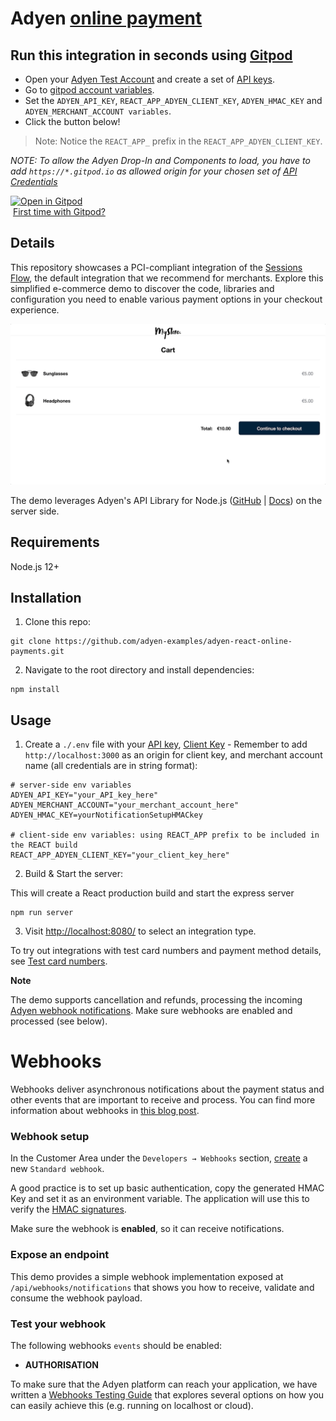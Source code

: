 # Adyen [online payment](https://docs.adyen.com/online-payments) 

## Run this integration in seconds using [Gitpod](https://gitpod.io/)

* Open your [Adyen Test Account](https://ca-test.adyen.com/ca/ca/overview/default.shtml) and create a set of [API keys](https://docs.adyen.com/user-management/how-to-get-the-api-key).
* Go to [gitpod account variables](https://gitpod.io/variables).
* Set the `ADYEN_API_KEY`, `REACT_APP_ADYEN_CLIENT_KEY`, `ADYEN_HMAC_KEY` and `ADYEN_MERCHANT_ACCOUNT variables`.
* Click the button below!

> Note: Notice the `REACT_APP_` prefix in the `REACT_APP_ADYEN_CLIENT_KEY`.

_NOTE: To allow the Adyen Drop-In and Components to load, you have to add `https://*.gitpod.io` as allowed origin for your chosen set of [API Credentials](https://ca-test.adyen.com/ca/ca/config/api_credentials_new.shtml)_

[![Open in Gitpod](https://gitpod.io/button/open-in-gitpod.svg)](https://gitpod.io/#https://github.com/adyen-examples/adyen-react-online-payments)  
&nbsp;[First time with Gitpod?](https://github.com/adyen-examples/.github/blob/main/pages/gitpod-get-started.md)

## Details

This repository showcases a PCI-compliant integration of the [Sessions Flow](https://docs.adyen.com/online-payments/build-your-integration/additional-use-cases/), the default integration that we recommend for merchants. Explore this simplified e-commerce demo to discover the code, libraries and configuration you need to enable various payment options in your checkout experience.  

![Card checkout demo](public/images/cardcheckout.gif)

The demo leverages Adyen's API Library for Node.js ([GitHub](https://github.com/Adyen/adyen-node-api-library) | [Docs](https://docs.adyen.com/development-resources/libraries#javascript)) on the server side.

## Requirements

Node.js 12+

## Installation

1. Clone this repo:

```
git clone https://github.com/adyen-examples/adyen-react-online-payments.git
```

2. Navigate to the root directory and install dependencies:

```
npm install
```

## Usage

1. Create a `./.env` file with your [API key](https://docs.adyen.com/user-management/how-to-get-the-api-key), [Client Key](https://docs.adyen.com/user-management/client-side-authentication) - Remember to add `http://localhost:3000` as an origin for client key, and merchant account name (all credentials are in string format):

```
# server-side env variables
ADYEN_API_KEY="your_API_key_here"
ADYEN_MERCHANT_ACCOUNT="your_merchant_account_here"
ADYEN_HMAC_KEY=yourNotificationSetupHMACkey

# client-side env variables: using REACT_APP prefix to be included in the REACT build 
REACT_APP_ADYEN_CLIENT_KEY="your_client_key_here"
```

2. Build & Start the server:

This will create a React production build and start the express server

```
npm run server
```

3. Visit [http://localhost:8080/](http://localhost:8080/) to select an integration type.

To try out integrations with test card numbers and payment method details, see [Test card numbers](https://docs.adyen.com/development-resources/test-cards/test-card-numbers).

**Note**

The demo supports cancellation and refunds, processing the incoming [Adyen webhook notifications](https://docs.adyen.com/development-resources/webhooks). Make sure webhooks are enabled and processed (see below).

# Webhooks

Webhooks deliver asynchronous notifications about the payment status and other events that are important to receive and process. 
You can find more information about webhooks in [this blog post](https://www.adyen.com/knowledge-hub/consuming-webhooks).

### Webhook setup

In the Customer Area under the `Developers → Webhooks` section, [create](https://docs.adyen.com/development-resources/webhooks/#set-up-webhooks-in-your-customer-area) a new `Standard webhook`.

A good practice is to set up basic authentication, copy the generated HMAC Key and set it as an environment variable. The application will use this to verify the [HMAC signatures](https://docs.adyen.com/development-resources/webhooks/verify-hmac-signatures/).

Make sure the webhook is **enabled**, so it can receive notifications.

### Expose an endpoint

This demo provides a simple webhook implementation exposed at `/api/webhooks/notifications` that shows you how to receive, validate and consume the webhook payload.

### Test your webhook

The following webhooks `events` should be enabled:
* **AUTHORISATION**


To make sure that the Adyen platform can reach your application, we have written a [Webhooks Testing Guide](https://github.com/adyen-examples/.github/blob/main/pages/webhooks-testing.md)
that explores several options on how you can easily achieve this (e.g. running on localhost or cloud).

